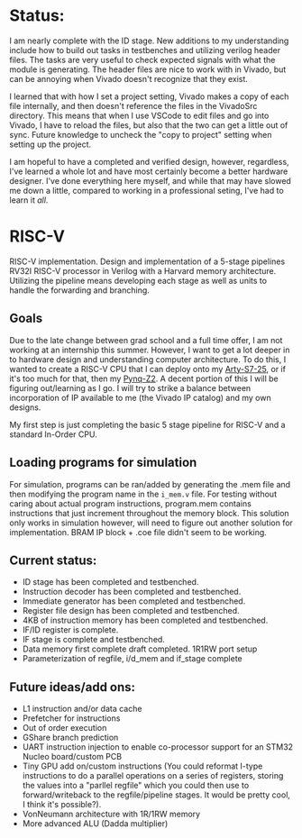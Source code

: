 # Status:

I am nearly complete with the ID stage. New additions to my understanding include how to build out tasks in testbenches and utilizing verilog header files. The tasks are very useful to check expected signals with what the module is generating. The header files are nice to work with in Vivado, but can be annoying when Vivado doesn't recognize that they exist. 

I learned that with how I set a project setting, Vivado makes a copy of each file internally, and then doesn't reference the files in the VivadoSrc directory. This means that when I use VSCode to edit files and go into Vivado, I have to reload the files, but also that the two can get a little out of sync. Future knowledge to uncheck the "copy to project" setting when setting up the project. 

I am hopeful to have a completed and verified design, however, regardless, I've learned a whole lot and have most certainly become a better hardware designer. I've done everything here myself, and while that may have slowed me down a little, compared to working in a professional seting, I've had to learn it *all*.

# RISC-V
RISC-V implementation. Design and implementation of a 5-stage pipelines RV32I RISC-V processor in Verilog with a Harvard memory architecture. Utilizing the pipeline means developing each stage as well as units to handle the forwarding and branching. 

## Goals

Due to the late change between grad school and a full time offer, I am not working at an internship this summer. However, I want to get a lot deeper in to hardware design and understanding computer architecture. To do this, I wanted to create a RISC-V CPU that I can deploy onto my [Arty-S7-25](https://digilent.com/shop/arty-s7-spartan-7-fpga-development-board/), or if it's too much for that, then my [Pynq-Z2](https://www.newark.com/tul-corporation/1m1-m000127dvb/tul-pynq-z2-basic-kit-rohs-compliant/dp/69AC1754?st=tul-corporation). A decent portion of this I will be figuring out/learning as I go. I will try to strike a balance between incorporation of IP available to me (the Vivado IP catalog) and my own designs.

My first step is just completing the basic 5 stage pipeline for RISC-V and a standard In-Order CPU.

## Loading programs for simulation

For simulation, programs can be ran/added by generating the .mem file and then modifying the program name in the `i_mem.v` file. For testing without caring about actual program instructions, program.mem contains instructions that just increment throughout the memory block. This solution only works in simulation however, will need to figure out another solution for implementation. BRAM IP block + .coe file didn't seem to be working.

## Current status:

- ID stage has been completed and testbenched.
- Instruction decoder has been completed and testbenched.
- Immediate generator has been completed and testbenched.
- Register file design has been completed and testbenched.
- 4KB of instruction memory has been completed and testbenched. 
- IF/ID register is complete.
- IF stage is complete and testbenched.
- Data memory first complete draft completed. 1R1RW port setup
- Parameterization of regfile, i/d_mem and if_stage complete

## Future ideas/add ons:
- L1 instruction and/or data cache
- Prefetcher for instructions
- Out of order execution
- GShare branch prediction
- UART instruction injection to enable co-processor support for an STM32 Nucleo board/custom PCB
- Tiny GPU add on/custom instructions (You could reformat I-type instructions to do a parallel operations on a series of registers, storing the values into a "parllel regfile" which you could then use to forward/writeback to the regfile/pipeline stages. It would be pretty cool, I think it's possible?).
- VonNeumann architecture with 1R/1RW memory
- More advanced ALU (Dadda multiplier)